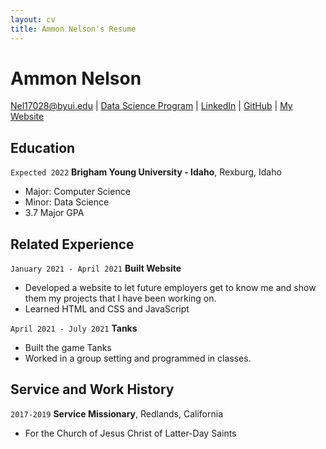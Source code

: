 ```yaml
---
layout: cv
title: Ammon Nelson's Resume
---
```

# Ammon Nelson

<div id="webaddress">
<a href="nel17028@byui.edu">Nel17028@byui.edu</a>
| <a href="https://byuidatascience.github.io/development.html">Data Science Program</a>
| <a href="https://www.linkedin.com/in/ammonnelson1/">LinkedIn</a>
| <a href="https://github.com/Nelson-Ammon">GitHub</a>
| <a href="https://ammonnelson.glitch.me">My Website</a>
</div>

## Education
`Expected 2022`
__Brigham Young University - Idaho__, Rexburg, Idaho
- Major: Computer Science
- Minor: Data Science
- 3.7 Major GPA


## Related Experience
`January 2021 - April 2021`
__Built Website__
- Developed a website to let future employers get to know me and show them my projects that I have been working on.
- Learned HTML and CSS and JavaScript

`April 2021 - July 2021`
__Tanks__

- Built the game Tanks 
- Worked in a group setting and programmed in classes.

## Service and Work History

`2017-2019`
__Service Missionary__, Redlands, California 
- For the Church of Jesus Christ of Latter-Day Saints



<!-- ### Footer

Last updated: May 2013 -->


